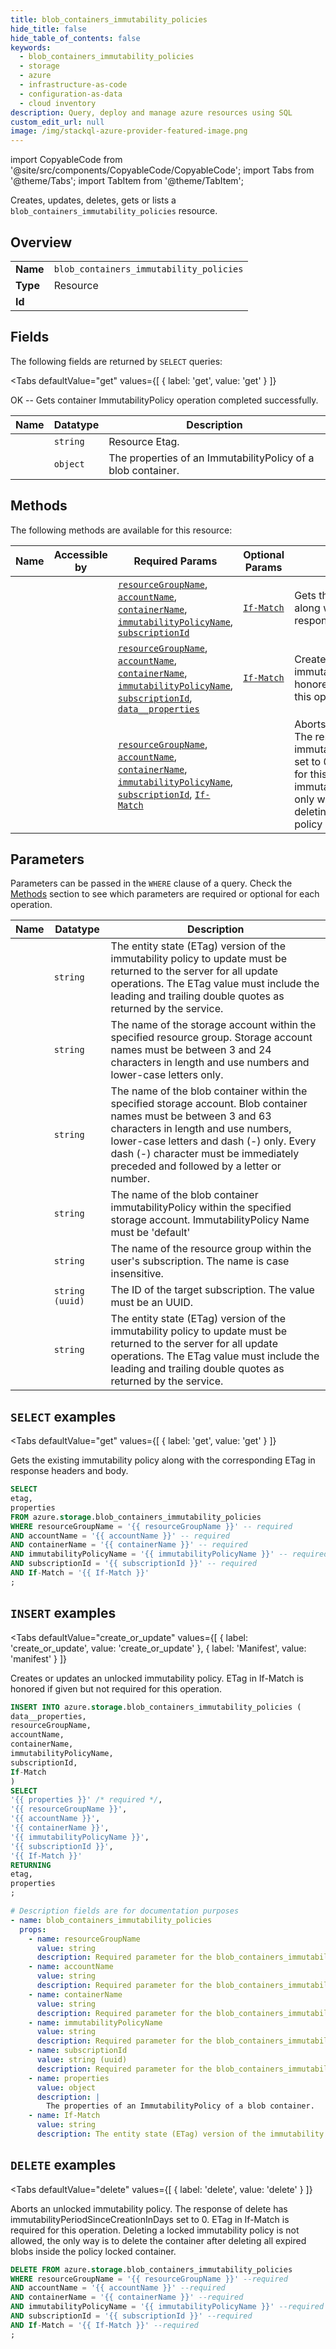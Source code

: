 ```yaml
--- 
title: blob_containers_immutability_policies
hide_title: false
hide_table_of_contents: false
keywords:
  - blob_containers_immutability_policies
  - storage
  - azure
  - infrastructure-as-code
  - configuration-as-data
  - cloud inventory
description: Query, deploy and manage azure resources using SQL
custom_edit_url: null
image: /img/stackql-azure-provider-featured-image.png
---
```


import CopyableCode from '@site/src/components/CopyableCode/CopyableCode';
import Tabs from '@theme/Tabs';
import TabItem from '@theme/TabItem';

Creates, updates, deletes, gets or lists a <code>blob_containers_immutability_policies</code> resource.

## Overview
<table><tbody>
<tr><td><b>Name</b></td><td><code>blob_containers_immutability_policies</code></td></tr>
<tr><td><b>Type</b></td><td>Resource</td></tr>
<tr><td><b>Id</b></td><td><CopyableCode code="azure.storage.blob_containers_immutability_policies" /></td></tr>
</tbody></table>

## Fields

The following fields are returned by `SELECT` queries:

<Tabs
    defaultValue="get"
    values={[
        { label: 'get', value: 'get' }
    ]}
>
<TabItem value="get">

OK -- Gets container ImmutabilityPolicy operation completed successfully.

<table>
<thead>
    <tr>
    <th>Name</th>
    <th>Datatype</th>
    <th>Description</th>
    </tr>
</thead>
<tbody>
<tr>
    <td><CopyableCode code="etag" /></td>
    <td><code>string</code></td>
    <td>Resource Etag.</td>
</tr>
<tr>
    <td><CopyableCode code="properties" /></td>
    <td><code>object</code></td>
    <td>The properties of an ImmutabilityPolicy of a blob container.</td>
</tr>
</tbody>
</table>
</TabItem>
</Tabs>

## Methods

The following methods are available for this resource:

<table>
<thead>
    <tr>
    <th>Name</th>
    <th>Accessible by</th>
    <th>Required Params</th>
    <th>Optional Params</th>
    <th>Description</th>
    </tr>
</thead>
<tbody>
<tr>
    <td><a href="#get"><CopyableCode code="get" /></a></td>
    <td><CopyableCode code="select" /></td>
    <td><a href="#parameter-resourceGroupName"><code>resourceGroupName</code></a>, <a href="#parameter-accountName"><code>accountName</code></a>, <a href="#parameter-containerName"><code>containerName</code></a>, <a href="#parameter-immutabilityPolicyName"><code>immutabilityPolicyName</code></a>, <a href="#parameter-subscriptionId"><code>subscriptionId</code></a></td>
    <td><a href="#parameter-If-Match"><code>If-Match</code></a></td>
    <td>Gets the existing immutability policy along with the corresponding ETag in response headers and body.</td>
</tr>
<tr>
    <td><a href="#create_or_update"><CopyableCode code="create_or_update" /></a></td>
    <td><CopyableCode code="insert" /></td>
    <td><a href="#parameter-resourceGroupName"><code>resourceGroupName</code></a>, <a href="#parameter-accountName"><code>accountName</code></a>, <a href="#parameter-containerName"><code>containerName</code></a>, <a href="#parameter-immutabilityPolicyName"><code>immutabilityPolicyName</code></a>, <a href="#parameter-subscriptionId"><code>subscriptionId</code></a>, <a href="#parameter-data__properties"><code>data__properties</code></a></td>
    <td><a href="#parameter-If-Match"><code>If-Match</code></a></td>
    <td>Creates or updates an unlocked immutability policy. ETag in If-Match is honored if given but not required for this operation.</td>
</tr>
<tr>
    <td><a href="#delete"><CopyableCode code="delete" /></a></td>
    <td><CopyableCode code="delete" /></td>
    <td><a href="#parameter-resourceGroupName"><code>resourceGroupName</code></a>, <a href="#parameter-accountName"><code>accountName</code></a>, <a href="#parameter-containerName"><code>containerName</code></a>, <a href="#parameter-immutabilityPolicyName"><code>immutabilityPolicyName</code></a>, <a href="#parameter-subscriptionId"><code>subscriptionId</code></a>, <a href="#parameter-If-Match"><code>If-Match</code></a></td>
    <td></td>
    <td>Aborts an unlocked immutability policy. The response of delete has immutabilityPeriodSinceCreationInDays set to 0. ETag in If-Match is required for this operation. Deleting a locked immutability policy is not allowed, the only way is to delete the container after deleting all expired blobs inside the policy locked container.</td>
</tr>
</tbody>
</table>

## Parameters

Parameters can be passed in the `WHERE` clause of a query. Check the [Methods](#methods) section to see which parameters are required or optional for each operation.

<table>
<thead>
    <tr>
    <th>Name</th>
    <th>Datatype</th>
    <th>Description</th>
    </tr>
</thead>
<tbody>
<tr id="parameter-If-Match">
    <td><CopyableCode code="If-Match" /></td>
    <td><code>string</code></td>
    <td>The entity state (ETag) version of the immutability policy to update must be returned to the server for all update operations. The ETag value must include the leading and trailing double quotes as returned by the service.</td>
</tr>
<tr id="parameter-accountName">
    <td><CopyableCode code="accountName" /></td>
    <td><code>string</code></td>
    <td>The name of the storage account within the specified resource group. Storage account names must be between 3 and 24 characters in length and use numbers and lower-case letters only.</td>
</tr>
<tr id="parameter-containerName">
    <td><CopyableCode code="containerName" /></td>
    <td><code>string</code></td>
    <td>The name of the blob container within the specified storage account. Blob container names must be between 3 and 63 characters in length and use numbers, lower-case letters and dash (-) only. Every dash (-) character must be immediately preceded and followed by a letter or number.</td>
</tr>
<tr id="parameter-immutabilityPolicyName">
    <td><CopyableCode code="immutabilityPolicyName" /></td>
    <td><code>string</code></td>
    <td>The name of the blob container immutabilityPolicy within the specified storage account. ImmutabilityPolicy Name must be 'default'</td>
</tr>
<tr id="parameter-resourceGroupName">
    <td><CopyableCode code="resourceGroupName" /></td>
    <td><code>string</code></td>
    <td>The name of the resource group within the user's subscription. The name is case insensitive.</td>
</tr>
<tr id="parameter-subscriptionId">
    <td><CopyableCode code="subscriptionId" /></td>
    <td><code>string (uuid)</code></td>
    <td>The ID of the target subscription. The value must be an UUID.</td>
</tr>
<tr id="parameter-If-Match">
    <td><CopyableCode code="If-Match" /></td>
    <td><code>string</code></td>
    <td>The entity state (ETag) version of the immutability policy to update must be returned to the server for all update operations. The ETag value must include the leading and trailing double quotes as returned by the service.</td>
</tr>
</tbody>
</table>

## `SELECT` examples

<Tabs
    defaultValue="get"
    values={[
        { label: 'get', value: 'get' }
    ]}
>
<TabItem value="get">

Gets the existing immutability policy along with the corresponding ETag in response headers and body.

```sql
SELECT
etag,
properties
FROM azure.storage.blob_containers_immutability_policies
WHERE resourceGroupName = '{{ resourceGroupName }}' -- required
AND accountName = '{{ accountName }}' -- required
AND containerName = '{{ containerName }}' -- required
AND immutabilityPolicyName = '{{ immutabilityPolicyName }}' -- required
AND subscriptionId = '{{ subscriptionId }}' -- required
AND If-Match = '{{ If-Match }}'
;
```
</TabItem>
</Tabs>


## `INSERT` examples

<Tabs
    defaultValue="create_or_update"
    values={[
        { label: 'create_or_update', value: 'create_or_update' },
        { label: 'Manifest', value: 'manifest' }
    ]}
>
<TabItem value="create_or_update">

Creates or updates an unlocked immutability policy. ETag in If-Match is honored if given but not required for this operation.

```sql
INSERT INTO azure.storage.blob_containers_immutability_policies (
data__properties,
resourceGroupName,
accountName,
containerName,
immutabilityPolicyName,
subscriptionId,
If-Match
)
SELECT 
'{{ properties }}' /* required */,
'{{ resourceGroupName }}',
'{{ accountName }}',
'{{ containerName }}',
'{{ immutabilityPolicyName }}',
'{{ subscriptionId }}',
'{{ If-Match }}'
RETURNING
etag,
properties
;
```
</TabItem>
<TabItem value="manifest">

```yaml
# Description fields are for documentation purposes
- name: blob_containers_immutability_policies
  props:
    - name: resourceGroupName
      value: string
      description: Required parameter for the blob_containers_immutability_policies resource.
    - name: accountName
      value: string
      description: Required parameter for the blob_containers_immutability_policies resource.
    - name: containerName
      value: string
      description: Required parameter for the blob_containers_immutability_policies resource.
    - name: immutabilityPolicyName
      value: string
      description: Required parameter for the blob_containers_immutability_policies resource.
    - name: subscriptionId
      value: string (uuid)
      description: Required parameter for the blob_containers_immutability_policies resource.
    - name: properties
      value: object
      description: |
        The properties of an ImmutabilityPolicy of a blob container.
    - name: If-Match
      value: string
      description: The entity state (ETag) version of the immutability policy to update must be returned to the server for all update operations. The ETag value must include the leading and trailing double quotes as returned by the service.
```
</TabItem>
</Tabs>


## `DELETE` examples

<Tabs
    defaultValue="delete"
    values={[
        { label: 'delete', value: 'delete' }
    ]}
>
<TabItem value="delete">

Aborts an unlocked immutability policy. The response of delete has immutabilityPeriodSinceCreationInDays set to 0. ETag in If-Match is required for this operation. Deleting a locked immutability policy is not allowed, the only way is to delete the container after deleting all expired blobs inside the policy locked container.

```sql
DELETE FROM azure.storage.blob_containers_immutability_policies
WHERE resourceGroupName = '{{ resourceGroupName }}' --required
AND accountName = '{{ accountName }}' --required
AND containerName = '{{ containerName }}' --required
AND immutabilityPolicyName = '{{ immutabilityPolicyName }}' --required
AND subscriptionId = '{{ subscriptionId }}' --required
AND If-Match = '{{ If-Match }}' --required
;
```
</TabItem>
</Tabs>
